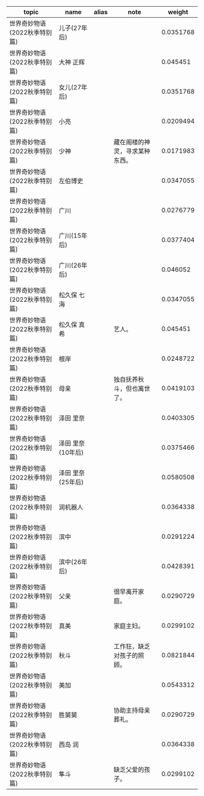| topic | name | alias | note | weight |
| ----- | ---- | ----- | ---- | ------ |
| 世界奇妙物语(2022秋季特别篇) | 儿子(27年后) | |  | 0.0351768 |
| 世界奇妙物语(2022秋季特别篇) | 大神 正辉 | |  | 0.045451 |
| 世界奇妙物语(2022秋季特别篇) | 女儿(27年后) | |  | 0.0351768 |
| 世界奇妙物语(2022秋季特别篇) | 小亮 | |  | 0.0209494 |
| 世界奇妙物语(2022秋季特别篇) | 少神 | | 藏在阁楼的神灵，寻求某种东西。 | 0.0171983 |
| 世界奇妙物语(2022秋季特别篇) | 左伯博史 | |  | 0.0347055 |
| 世界奇妙物语(2022秋季特别篇) | 广川 | |  | 0.0276779 |
| 世界奇妙物语(2022秋季特别篇) | 广川(15年后) | |  | 0.0377404 |
| 世界奇妙物语(2022秋季特别篇) | 广川(26年后) | |  | 0.046052 |
| 世界奇妙物语(2022秋季特别篇) | 松久保 七海 | |  | 0.0347055 |
| 世界奇妙物语(2022秋季特别篇) | 松久保 真希 | | 艺人。 | 0.045451 |
| 世界奇妙物语(2022秋季特别篇) | 根岸 | |  | 0.0248722 |
| 世界奇妙物语(2022秋季特别篇) | 母亲 | | 独自抚养秋斗，但也离世了。 | 0.0419103 |
| 世界奇妙物语(2022秋季特别篇) | 泽田 里奈 | |  | 0.0403305 |
| 世界奇妙物语(2022秋季特别篇) | 泽田 里奈(10年后) | |  | 0.0375466 |
| 世界奇妙物语(2022秋季特别篇) | 泽田 里奈(25年后) | |  | 0.0580508 |
| 世界奇妙物语(2022秋季特别篇) | 润机器人 | |  | 0.0364338 |
| 世界奇妙物语(2022秋季特别篇) | 滨中 | |  | 0.0291224 |
| 世界奇妙物语(2022秋季特别篇) | 滨中(26年后) | |  | 0.0428391 |
| 世界奇妙物语(2022秋季特别篇) | 父亲 | | 很早离开家庭。 | 0.0290729 |
| 世界奇妙物语(2022秋季特别篇) | 真美 | | 家庭主妇。 | 0.0299102 |
| 世界奇妙物语(2022秋季特别篇) | 秋斗 | | 工作狂，缺乏对孩子的照顾。 | 0.0821844 |
| 世界奇妙物语(2022秋季特别篇) | 美加 | |  | 0.0543312 |
| 世界奇妙物语(2022秋季特别篇) | 胜舅舅 | | 协助主持母亲葬礼。 | 0.0290729 |
| 世界奇妙物语(2022秋季特别篇) | 西岛 润 | |  | 0.0364338 |
| 世界奇妙物语(2022秋季特别篇) | 隼斗 | | 缺乏父爱的孩子。 | 0.0299102 |
